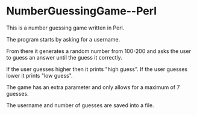# NumberGuessingGame--Perl
This is a number guessing game written in Perl.

The program starts by asking for a username.

From there it generates a random number from 100-200 and asks the user to guess an answer until the guess it correctly.

If the user guesses higher then it prints "high guess". If the user guesses lower it prints "low guess". 

The game has an extra parameter and only allows for a maximum of 7 guesses.

The username and number of guesses are saved into a file. 
